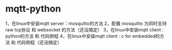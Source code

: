 # mqtt-python
1，在linux中安装mqtt server：mosquitto的方法
2，配置 mosquitto 为同时支持 raw tcp协议 和 websocket 的方法（还没搞定）
3，在linux中安装mqtt client : python的方法 和 代码例程
4，在linux中安装mqtt client : c for embedded的方法 和 代码例程（还没搞定）
